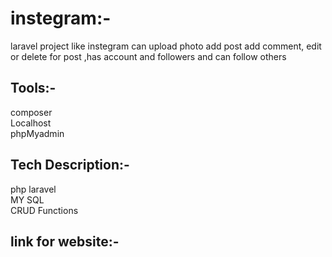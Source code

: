 # instegram:-
laravel project like instegram can upload photo add post add comment,
edit or delete for post ,has account and followers and can follow others 
## Tools:-
composer\
Localhost\
phpMyadmin

## Tech Description:-
php laravel\
MY SQL\
CRUD Functions

## link for website:-
